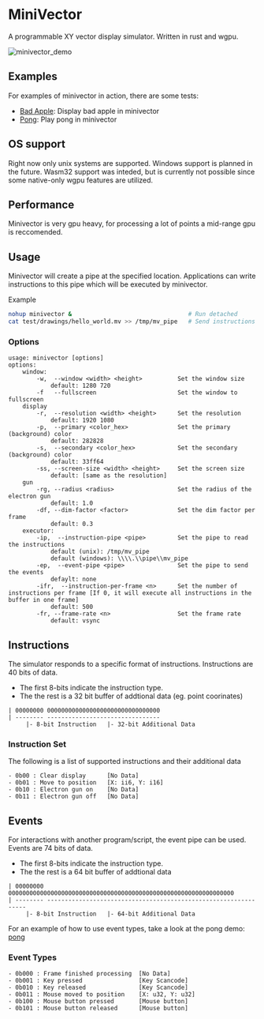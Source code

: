 # MiniVector

A programmable XY vector display simulator.
Written in rust and wgpu.

![minivector_demo](docs/radar.gif)

## Examples

For examples of minivector in action, there are some tests:
* [Bad Apple](docs/badapple.md): Display bad apple in minivector
* [Pong](docs/pong.md): Play pong in minivector

## OS support

Right now only unix systems are supported. Windows support is planned in the future.
Wasm32 support was inteded, but is currently not possible since some native-only wgpu features are utilized.

## Performance

Minivector is very gpu heavy, for processing a lot of points a mid-range gpu is reccomended.

## Usage

Minivector will create a pipe at the specified location.
Applications can write instructions to this pipe which will be executed by minivector.

Example

```bash
nohup minivector &                                 # Run detached
cat test/drawings/hello_world.mv >> /tmp/mv_pipe   # Send instructions
```

### Options

```
usage: minivector [options]
options:
    window:
        -w,  --window <width> <height>          Set the window size
            default: 1280 720
        -f   --fullscreen                       Set the window to fullscreen
    display
        -r,  --resolution <width> <height>      Set the resolution
            default: 1920 1080
        -p,  --primary <color_hex>              Set the primary (background) color 
            default: 282828
        -s,  --secondary <color_hex>            Set the secondary (background) color
            default: 33ff64
        -ss, --screen-size <width> <height>     Set the screen size 
            default: [same as the resolution]
    gun
        -rg, --radius <radius>                  Set the radius of the electron gun
            default: 1.0
        -df, --dim-factor <factor>              Set the dim factor per frame
            default: 0.3
    executor:
        -ip,  --instruction-pipe <pipe>         Set the pipe to read the instructions 
            default (unix): /tmp/mv_pipe
            default (windows): \\\\.\\pipe\\mv_pipe
        -ep,  --event-pipe <pipe>               Set the pipe to send the events
            defaylt: none
        -ifr,  --instruction-per-frame <n>      Set the number of instructions per frame [If 0, it will execute all instructions in the buffer in one frame]
            default: 500
        -fr, --frame-rate <n>                   Set the frame rate
            default: vsync
```

## Instructions

The simulator responds to a specific format of instructions.
Instructions are 40 bits of data.

- The first 8-bits indicate the instruction type.
- The the rest is a 32 bit buffer of addtional data (eg. point coorinates)

```
| 00000000 00000000000000000000000000000000
| -------- --------------------------------
     |- 8-bit Instruction   |- 32-bit Additional Data
```

### Instruction Set

The following is a list of supported instructions and their additional data

```
- 0b00 : Clear display      [No Data]
- 0b01 : Move to position   [X: ii6, Y: i16]
- 0b10 : Electron gun on    [No Data]
- 0b11 : Electron gun off   [No Data]
```

## Events

For interactions with another program/script, the event pipe can be used.
Events are 74 bits of data.

- The first 8-bits indicate the instruction type.
- The the rest is a 64 bit buffer of addtional data

```
| 00000000 0000000000000000000000000000000000000000000000000000000000000000
| -------- ----------------------------------------------------------------
     |- 8-bit Instruction   |- 64-bit Additional Data
```

For an example of how to use event types, take a look at the pong demo: [pong](docs/pong.md)

### Event Types

```
- 0b000 : Frame finished processing  [No Data]
- 0b001 : Key pressed                [Key Scancode]
- 0b010 : Key released               [Key Scancode]
- 0b011 : Mouse moved to position    [X: u32, Y: u32]
- 0b100 : Mouse button pressed       [Mouse button]
- 0b101 : Mouse button released      [Mouse button]
```